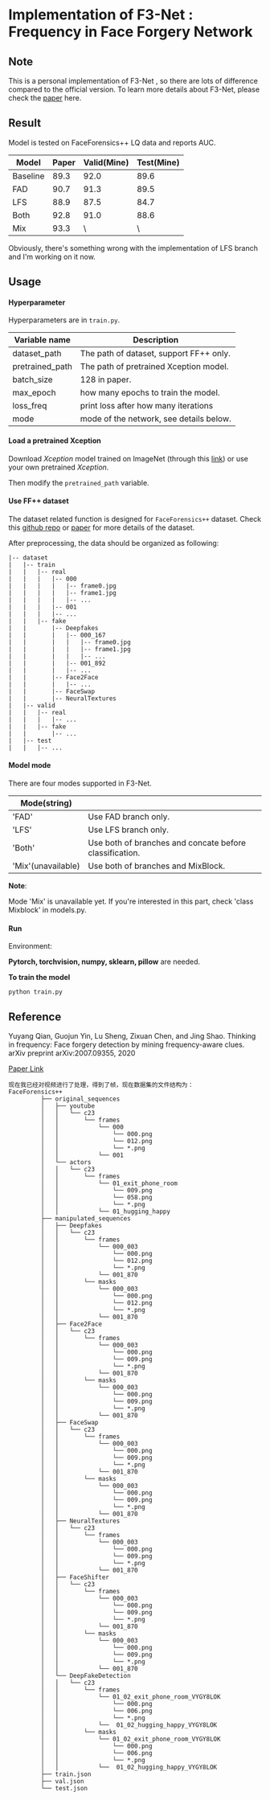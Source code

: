 # Implementation of F3-Net​ : Frequency in Face Forgery Network

## Note

This is a personal implementation of F3-Net , so there are lots of difference compared to the official version. To learn more details about F3-Net, please check the [paper](https://arxiv.org/abs/2007.09355) here.

## Result

Model is tested on FaceForensics++ LQ data and reports AUC.

| Model    | Paper | Valid(Mine) | Test(Mine) |
| -------- | ----- | ----------- | ---------- |
| Baseline | 89.3  | 92.0        | 89.6       |
| FAD      | 90.7  | 91.3        | 89.5       |
| LFS      | 88.9  | 87.5        | 84.7       |
| Both     | 92.8  | 91.0        | 88.6       |
| Mix      | 93.3  | \           | \          |

Obviously, there's something wrong with the implementation of LFS branch and I'm working on it now.

## Usage

#### Hyperparameter

Hyperparameters are in `train.py`.

| Variable name   | Description                             |
| --------------- | --------------------------------------- |
| dataset_path    | The path of dataset, support FF++ only. |
| pretrained_path | The path of pretrained Xception model.  |
| batch_size      | 128 in paper.                           |
| max_epoch       | how many epochs to train the model.     |
| loss_freq       | print loss after how many iterations    |
| mode            | mode of the network, see details below. |

#### Load a pretrained Xception

Download _Xception_ model trained on ImageNet (through this [link](http://data.lip6.fr/cadene/pretrainedmodels/xception-b5690688.pth)) or use your own pretrained _Xception_.

Then modify the `pretrained_path` variable.

#### Use FF++ dataset

The dataset related function is designed for `FaceForensics++` dataset. Check this [github repo](https://github.com/ondyari/FaceForensics) or [paper](https://arxiv.org/abs/1901.08971) for more details of the dataset.

After preprocessing, the data should be organized as following:

```
|-- dataset
|   |-- train
|   |   |-- real
|   |   |	|-- 000
|   |   |	|	|-- frame0.jpg
|   |   |	|	|-- frame1.jpg
|   |   |	|	|-- ...
|   |   |	|-- 001
|   |   |	|-- ...
|   |   |-- fake
|   |   	|-- Deepfakes
|   |   	|	|-- 000_167
|   |		|	|	|-- frame0.jpg
|   |		|	|	|-- frame1.jpg
|   |		|	|	|-- ...
|   |		|	|-- 001_892
|   |		|	|-- ...
|   |   	|-- Face2Face
|   |		|	|-- ...
|   |   	|-- FaceSwap
|   |   	|-- NeuralTextures
|   |-- valid
|   |	|-- real
|   |	|	|-- ...
|   |	|-- fake
|   |		|-- ...
|   |-- test
|   |	|-- ...
```

#### Model mode

There are four modes supported in F3-Net​.

| Mode(string)       |                                                         |
| ------------------ | ------------------------------------------------------- |
| 'FAD'              | Use FAD branch only.                                    |
| 'LFS'              | Use LFS branch only.                                    |
| 'Both'             | Use both of branches and concate before classification. |
| 'Mix'(unavailable) | Use both of branches and MixBlock.                      |

**Note**:

Mode 'Mix' is unavailable yet. If you're interested in this part, check 'class Mixblock' in models.py.

#### Run

Environment:

**Pytorch, torchvision, numpy, sklearn, pillow** are needed.

**To train the model**

`python train.py`

## Reference

Yuyang Qian, Guojun Yin, Lu Sheng, Zixuan Chen, and Jing Shao. Thinking in frequency: Face forgery detection by mining frequency-aware clues. arXiv preprint arXiv:2007.09355, 2020

[Paper Link](https://arxiv.org/abs/2007.09355)

```
现在我已经对视频进行了处理，得到了帧，现在数据集的文件结构为：
FaceForensics++
         ├── original_sequences
         │   ├── youtube
         │   │   └── c23
         │   │       └── frames
         │   │           └── 000
         │   │               └── 000.png
         │   │               └── 012.png
         │   │               └── *.png
         │   │           └── 001
         │   └── actors
         │   │   └── c23
         │   │       └── frames
         │   │           └── 01_exit_phone_room
         │   │               └── 009.png
         │   │               └── 058.png
         │   │               └── *.png
         │   │           └── 01_hugging_happy
         ├── manipulated_sequences
         │   ├── Deepfakes
         │   │   └── c23
         │   │       └── frames
         │   │           └── 000_003
         │   │               └── 000.png
         │   │               └── 012.png
         │   │               └── *.png
         │   │           └── 001_870
         │   │       └── masks
         │   │           └── 000_003
         │   │               └── 000.png
         │   │               └── 012.png
         │   │               └── *.png
         │   │           └── 001_870
         │   ├── Face2Face
         │   │   └── c23
         │   │       └── frames
         │   │           └── 000_003
         │   │               └── 000.png
         │   │               └── 009.png
         │   │               └── *.png
         │   │           └── 001_870
         │   │       └── masks
         │   │           └── 000_003
         │   │               └── 000.png
         │   │               └── 009.png
         │   │               └── *.png
         │   │           └── 001_870
         │   ├── FaceSwap
         │   │   └── c23
         │   │       └── frames
         │   │           └── 000_003
         │   │               └── 000.png
         │   │               └── 009.png
         │   │               └── *.png
         │   │           └── 001_870
         │   │       └── masks
         │   │           └── 000_003
         │   │               └── 000.png
         │   │               └── 009.png
         │   │               └── *.png
         │   │           └── 001_870
         │   ├── NeuralTextures
         │   │   └── c23
         │   │       └── frames
         │   │           └── 000_003
         │   │               └── 000.png
         │   │               └── 009.png
         │   │               └── *.png
         │   │           └── 001_870
         │   ├── FaceShifter
         │   │   └── c23
         │   │       └── frames
         │   │           └── 000_003
         │   │               └── 000.png
         │   │               └── 009.png
         │   │               └── *.png
         │   │           └── 001_870
         │   │       └── masks
         │   │           └── 000_003
         │   │               └── 000.png
         │   │               └── 009.png
         │   │               └── *.png
         │   │           └── 001_870
         │   └── DeepFakeDetection
         │   │   └── c23
         │   │       └── frames
         │   │           └── 01_02_exit_phone_room_VYGY8LOK
         │   │               └── 000.png
         │   │               └── 006.png
         │   │               └── *.png
         │   │           └──  01_02_hugging_happy_VYGY8LOK
         │   │       └── masks
         │   │           └── 01_02_exit_phone_room_VYGY8LOK
         │   │               └── 000.png
         │   │               └── 006.png
         │   │               └── *.png
         │   │           └──  01_02_hugging_happy_VYGY8LOK
         ├── train.json
         ├── val.json
         └── test.json
```
